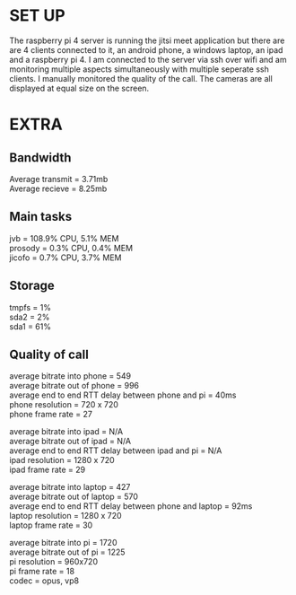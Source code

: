 # SET UP
The raspberry pi 4 server is running the jitsi meet application but there are are 4 clients connected to it, an android phone, a windows laptop, an ipad and a raspberry pi 4. I am connected to the server via ssh over wifi and am monitoring multiple aspects simultaneously with multiple seperate ssh clients. I manually monitored the quality of the call. The cameras are all displayed at equal size on the screen.
# EXTRA
## Bandwidth
Average transmit = 3.71mb  
Average recieve = 8.25mb  
## Main tasks
jvb = 108.9% CPU, 5.1% MEM  
prosody = 0.3% CPU, 0.4% MEM  
jicofo = 0.7% CPU, 3.7% MEM  
## Storage
tmpfs = 1%   
sda2 = 2%  
sda1 = 61%  
## Quality of call
average bitrate into phone = 549  
average bitrate out of phone = 996    
average end to end RTT delay between phone and pi = 40ms    
phone resolution = 720 x 720    
phone frame rate = 27  

average bitrate into ipad = N/A  
average bitrate out of ipad = N/A     
average end to end RTT delay between ipad and pi = N/A     
ipad resolution = 1280 x 720      
ipad frame rate = 29   
  
average bitrate into laptop = 427      
average bitrate out of laptop = 570  
average end to end RTT delay between phone and laptop = 92ms  
laptop resolution = 1280 x 720    
laptop frame rate = 30     

average bitrate into pi = 1720     
average bitrate out of pi = 1225  
pi resolution = 960x720  
pi frame rate = 18    
codec = opus, vp8
